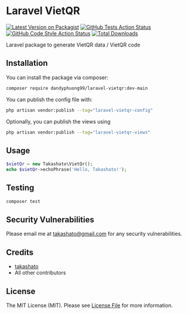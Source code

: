 # Laravel VietQR

[![Latest Version on Packagist](https://img.shields.io/packagist/v/takashato/laravel-vietqr.svg?style=flat-square)](https://packagist.org/packages/takashato/laravel-vietqr)
[![GitHub Tests Action Status](https://img.shields.io/github/workflow/status/takashato/laravel-vietqr/run-tests?label=tests)](https://github.com/takashato/laravel-vietqr/actions?query=workflow%3Arun-tests+branch%3Amain)
[![GitHub Code Style Action Status](https://img.shields.io/github/workflow/status/takashato/laravel-vietqr/Fix%20PHP%20code%20style%20issues?label=code%20style)](https://github.com/takashato/laravel-vietqr/actions?query=workflow%3A"Fix+PHP+code+style+issues"+branch%3Amain)
[![Total Downloads](https://img.shields.io/packagist/dt/takashato/laravel-vietqr.svg?style=flat-square)](https://packagist.org/packages/takashato/laravel-vietqr)

Laravel package to generate VietQR data / VietQR code

## Installation

You can install the package via composer:

```bash
composer require dandyphuong99/laravel-vietqr:dev-main
```

You can publish the config file with:

```bash
php artisan vendor:publish --tag="laravel-vietqr-config"
```

Optionally, you can publish the views using

```bash
php artisan vendor:publish --tag="laravel-vietqr-views"
```

## Usage

```php
$vietQr = new Takashato\VietQr();
echo $vietQr->echoPhrase('Hello, Takashato!');
```

## Testing

```bash
composer test
```

## Security Vulnerabilities

Please email me at takashato@gmail.com for any security vulnerabilities.

## Credits

- [takashato](https://github.com/takashato)
- All other contributors

## License

The MIT License (MIT). Please see [License File](LICENSE.md) for more information.

